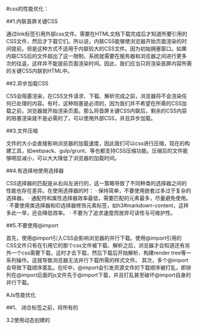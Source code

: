 

#css的性能优化：


##1.内联首屏关键CSS

通过link标签引用外部css文件。需要在HTML文档下载完成后才知道所要引用的CSS文件，然后才下载它们。所以说，内联CSS能够使浏览器开始页面渲染的时间提前。但是这种方式不适用于内联较大的CSS文件。因为初始拥塞窗口。如果内联CSS后的文件超出了这一限制，系统就需要在服务器和浏览器之间进行更多次的往返，这样并不能提前页面渲染时间。因此，我们应当只将渲染首屏内容所需的关键CSS内联到HTML中。


##2.异步加载CSS


CSS会阻塞渲染，在CSS文件请求、下载、解析完成之前，浏览器将不会渲染任何已处理的内容。有时，这种阻塞是必须的，因为我们并不希望在所需的CSS加载之前，浏览器就开始渲染页面。那么将首屏关键CSS内联后，剩余的CSS内容的阻塞渲染就不是必需的了，可以使用外部CSS，并且异步加载。


##3.文件压缩

文件的大小会直接影响浏览器的加载速度，因此我们可以css进行压缩，现在的构建工具，如webpack、gulp/grunt、等也都支持CSS压缩功能。压缩后的文件能够明显减小，可以大大降低了浏览器的加载时间。


##4.有选择地使用选择器

CSS选择器的匹配是从右向左进行的，这一策略导致了不同种类的选择器之间的性能也存在差异。在使用选择器的时：
·  保持简单，不要使用嵌套过多过于复杂的选择器。
·  通配符和属性选择器效率最低，需要匹配的元素最多，尽量避免使用。
·  不要使用类选择器和ID选择器修饰元素标签，如h3#markdown-content，这样多此一举，还会降低效率。
·  不要为了追求速度而放弃可读性与可维护性。


##5.不要使用@import


首先，使用@import引入CSS会影响浏览器的并行下载。使用@import引用的CSS文件只有在引用它的那个css文件被下载、解析之后，浏览器才会知道还有另外一个css需要下载，这时才去下载，然后下载后开始解析、构建render tree等一系列操作。这就导致浏览器无法并行下载所需的样式文件。
其次，多个@import会导致下载顺序紊乱。在IE中，@import会引发资源文件的下载顺序被打乱，即排列在@import后面的js文件先于@import下载，并且打乱甚至破坏@import自身的并行下载。


#Js性能优化


##1、 </body>闭合标签之前，将所有的<script> 标签放在页面底部，确保在脚步执行之前页面已经完成渲染。


##2、 合并脚本。


下载单个 100KB 的文件将比下载 4 个 25KB 的文件更快，因此页面标签的<script>标签越少，加载也就越快，响应也越迅速。无论外链文件或者内嵌脚本。


##3、使用无阻塞下载 javascript 的方法，即在页面加载完成后才加载 Javascript 代码。
以下有几种无阻塞下载方法：
3.1使用<script>的 defer 属性
<script src="file.js" defer></script>
3.2使用动态创建的<script>元素来下载并执行代码
3.3使用 XHR 对象下载 javascript代码并注入页面中
##4.将经常使用的全局变量引用储存在一个局部变量里。
在函数执行过程中，每遇到一个变量，都会搜索函数的作用域链找到第一个匹配的变量，首先查找函数内部的变量，之后再沿着作用域链逐层寻找。因此，若我们要访问最外层的变量（全局变量），则相比直接访问内部的变量而言，会带来比较大的性能损耗。
##5.对象的读取（减少对象成员的查找次数和嵌套深度）
javascript中，主要分为字面量、局部变量、数组元素和对象这四种。访问字面量和局部变量的速度最快，而访问数组元素和对象成员相对较慢。而访问对象成员的时候，就和作用域链一样，是在原型链上进行查找。因此，若查找的成员在原型链位置太深，则访问速度越慢。因此，我们应该尽可能的减少对象成员的查找次数和嵌套深度

##6.最小化DOM的操作次数，尽可能的用javascript来处理，并且尽可能的使用局部变量储存DOM节点


##7.减少重绘和重排，批量修改样式时，“离线”操作 DOM 树，使用缓存，并减少访问布局信息的次数。
减少“重绘”和“重排”


1、使元素脱离文档流
2、对其应用多次改变
3、把元素带回文档中

// 第一种方式：隐藏元素，应用修改，重新显示let ul = document.getElementById('nyList');


ul.style.display = 'none';// 向ul中添加附加数据


appendDataToElement(ul, data);


ul.style.display = 'block';


// 第二种方式：使用文档片段（document fragment）在当前DOM之外构建一个子树，再把它拷贝到文档(推荐)let 


fragment = document.createDocumentFragment();// 向fragment中添加附加数据


appendDataToElement(ul, data);document.getElementById('myList').appendChild(fragment);


// 第三种方式：将原始元素拷贝到一个脱离文档的节点中，修改副本，完成后再替换原始元素


let old = document.getElementById('myList');let clone = old.cloneNode(true);// 向clone中添加附加数据


appendDataToElement(ul, data);


old.parentNode.replaceChild(clone, old);


##8.使用事件委托减少事件处理器的数量


事件委托就是将目标节点的事件移到父节点来处理，由于浏览器冒泡的特点，当目标节点触发了该事件的时候，父节点也会触发该事件。因此，由父节点来负责监听和处理该事件。


function handleClick(target) { 
    

// 点击列表项的处理事件 


}


 function delegate (e) { 
     

// 判断目标对象是否为列表项 


if (e.target.nodeName === 'LI') { 
    

handleClick(e.target); }


 } 
 

const parent = document.getElementById('parent'); parent.addEventListener('click', delegate);







##9.使用 Web Worker 来处理复杂的计算


JavaScript 是单线程的，因此 JavaScript 在执行复杂计算的时候很可能会阻塞线程，导致页面假死。但 Web Worker 的出现，以另外一种方式给了我们多线程的能力，可以将复杂计算放在 worker 中进行，当计算完成后，以postMessage的形式将结果传回来。
对于单个函数，因为 Web Worker 接受一个脚本的 url 作为参数，使用 URL.createObjectURL 方法，我们可以将一个函数的内容转换为 url，利用它创建一个 worker。


var workerContent = `

 self.onmessage = function(evt){ 
     

// ... 


// 在这里进行复杂计算


 var result = complexFunc(); 
 

// 将结果传回 self.postMessage(result); };` 


// 得到 url 


var blob = new Blob([workerContent]);


 var url = window.URL.createObjectURL(blob);
 

 // 创建 worker var worker = new Worker(url);
 


##10.对高频触发的事件进行节流或消抖

函数防抖（debounce）：当持续触发事件时，一定时间段内没有再触发事件，事件处理函数才会执行一次，如果设定的时间到来之前，又一次触发了事件，就重新开始延时。
将几次操作合并为一此操作进行。原理是维护一个计时器，规定在delay时间后触发函数，但是在delay时间内再次触发的话，就会取消之前的计时器而重新设置。这样一来，只有最后一次操作能被触发。

函数节流（throttle）：当持续触发事件时，保证一定时间段内只调用一次事件处理函数。
使得一定时间内只触发一次函数。原理是通过判断是否到达一定时间来触发函数。

区别： 函数节流不管事件触发有多频繁，都会保证在规定时间内一定会执行一次真正的事件处理函数，而函数防抖只是在最后一次事件后才触发一次函数。 比如在页面的无限加载场景下，我们需要用户在滚动页面时，每隔一段时间发一次 Ajax 请求，而不是在用户停下滚动页面操作时才去请求数据。这样的场景，就适合用节流技术来实现。

